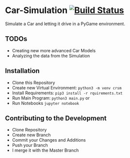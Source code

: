 # Car-Simulation [![Build Status](https://travis-ci.com/benongithub/Car-Simulation.svg?branch=master)](https://travis-ci.com/benongithub/Car-Simulation)
Simulate a Car and letting it drive in a PyGame environment.

## TODOs
- Creating new more advanced Car Models
- Analyzing the data from the Simulation

## Installation

- Clone this Repository
- Create new Virtual Environment: `python3 -m venv crsm`
- Install Requirements: `pip3 install -r rquirements.txt`
- Run Main Program: `python3 main.py` or
- Run Notebooks `jupyter notebook`

## Contributing to the Development

- Clone Repository
- Create new Branch
- Commit your Changes and Additions
- Push your Branch
- I merge it with the Master Branch



